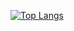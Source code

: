 <!-- [![Anurag's GitHub stats](https://github-readme-stats.vercel.app/api?username=KuanyuPhy)](https://github.com/KuanyuPhy/github-readme-stats)

![Anurag's GitHub stats](https://github-readme-stats.vercel.app/api?username=KuanyuPhy&count_private=true)-->

[![Top Langs](https://github-readme-stats.vercel.app/api/top-langs/?username=KuanyuPhy)](https://github.com/KuanyuPhy/github-readme-stats)
